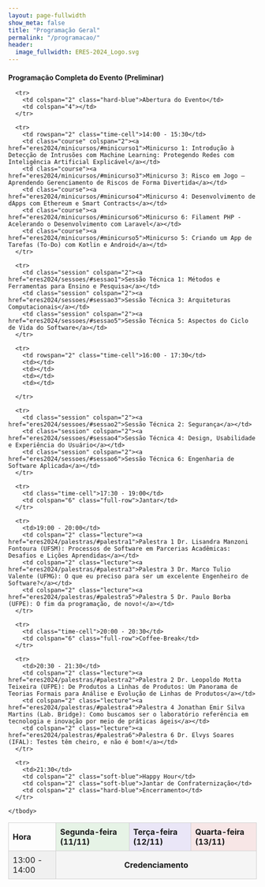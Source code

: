 ```yaml
---
layout: page-fullwidth
show_meta: false
title: "Programação Geral"
permalink: "/programacao/"
header:
  image_fullwidth: ERES-2024_Logo.svg
---
```


<style>
  table {
    width: 100%;
    border-collapse: collapse;
  }

  th, td {
    border: 1px solid #d1d1d1;
    padding: 8px;
    text-align: left;
  }

  .full-row {
    text-align: center;
    font-weight: bold;
    background-color: #f5f5f5;
  }

  .course {
    background-color: #e6f7e6;
  }

  .session {
    background-color: #fff9e6;
  }

  .lecture {
    background-color: #fbeaea;
  }

  .hard-blue {
    background-color: #e6ecf7;
  }

  .soft-blue {
    background-color: #f2f7ff;
  }

  .header-green {
    background-color: #e6f3e6;
  }

  .header-purple {
    background-color: #eae6f7;
  }

  .header-red {
    background-color: #f7e6e6;
  }

  .time-cell {
    background-color: #f0f0f0;
  }
</style>

<main>
  <h4 style="margin-bottom: 1rem;">Programação Completa do Evento (Preliminar)</h4>

  <table>
    <thead>
      <tr>
        <th>Hora</th>
        <th colspan="2" class="header-green">Segunda-feira (11/11)</th>
        <th colspan="2" class="header-purple">Terça-feira (12/11)</th>
        <th colspan="2" class="header-red">Quarta-feira (13/11)</th>
      </tr>
    </thead>
    <tbody>
      <tr>
        <td rowspan="2" class="time-cell">13:00 - 14:00</td>
        <td colspan="6" class="full-row">Credenciamento</td>
      </tr>

      <tr>
        <td colspan="2" class="hard-blue">Abertura do Evento</td>
        <td colspan="4"></td>
      </tr>

      <tr>
        <td rowspan="2" class="time-cell">14:00 - 15:30</td>
        <td class="course" colspan="2"><a href="eres2024/minicursos/#minicurso1">Minicurso 1: Introdução à Detecção de Intrusões com Machine Learning: Protegendo Redes com Inteligência Artificial Explicável</a></td>
        <td class="course"><a href="eres2024/minicursos/#minicurso3">Minicurso 3: Risco em Jogo – Aprendendo Gerenciamento de Riscos de Forma Divertida</a></td>
        <td class="course"><a href="eres2024/minicursos/#minicurso4">Minicurso 4: Desenvolvimento de dApps com Ethereum e Smart Contracts</a></td>
        <td class="course"><a href="eres2024/minicursos/#minicurso6">Minicurso 6: Filament PHP - Acelerando o Desenvolvimento com Laravel</a></td>
        <td class="course"><a href="eres2024/minicursos/#minicurso5">Minicurso 5: Criando um App de Tarefas (To-Do) com Kotlin e Android</a></td>
      </tr>

      <tr>
        <td class="session" colspan="2"><a href="eres2024/sessoes/#sessao1">Sessão Técnica 1: Métodos e Ferramentas para Ensino e Pesquisa</a></td>
        <td class="session" colspan="2"><a href="eres2024/sessoes/#sessao3">Sessão Técnica 3: Arquiteturas Computacionais</a></td>
        <td class="session" colspan="2"><a href="eres2024/sessoes/#sessao5">Sessão Técnica 5: Aspectos do Ciclo de Vida do Software</a></td>
      </tr>

      <tr>
        <td rowspan="2" class="time-cell">16:00 - 17:30</td>
        <td></td>
        <td></td>
        <td></td>
        <td></td>

      </tr>

      <tr>
        <td class="session" colspan="2"><a href="eres2024/sessoes/#sessao2">Sessão Técnica 2: Segurança</a></td>
        <td class="session" colspan="2"><a href="eres2024/sessoes/#sessao4">Sessão Técnica 4: Design, Usabilidade e Experiência do Usuário</a></td>
        <td class="session" colspan="2"><a href="eres2024/sessoes/#sessao6">Sessão Técnica 6: Engenharia de Software Aplicada</a></td>
      </tr>

      <tr>
        <td class="time-cell">17:30 - 19:00</td>
        <td colspan="6" class="full-row">Jantar</td>
      </tr>

      <tr>
        <td>19:00 - 20:00</td>
        <td colspan="2" class="lecture"><a href="eres2024/palestras/#palestra1">Palestra 1 Dr. Lisandra Manzoni Fontoura (UFSM): Processos de Software em Parcerias Acadêmicas: Desafios e Lições Aprendidas</a></td>
        <td colspan="2" class="lecture"><a href="eres2024/palestras/#palestra3">Palestra 3 Dr. Marco Tulio Valente (UFMG): O que eu preciso para ser um excelente Engenheiro de Software?</a></td>
        <td colspan="2" class="lecture"><a href="eres2024/palestras/#palestra5">Palestra 5 Dr. Paulo Borba (UFPE): O fim da programação, de novo!</a></td>
      </tr>

      <tr>
        <td class="time-cell">20:00 - 20:30</td>
        <td colspan="6" class="full-row">Coffee-Break</td>
      </tr>

      <tr>
        <td>20:30 - 21:30</td>
        <td colspan="2" class="lecture"><a href="eres2024/palestras/#palestra2">Palestra 2 Dr. Leopoldo Motta Teixeira (UFPE): De Produtos a Linhas de Produtos: Um Panorama de Teorias Formais para Análise e Evolução de Linhas de Produtos</a></td>
        <td colspan="2" class="lecture"><a href="eres2024/palestras/#palestra4">Palestra 4 Jonathan Emir Silva Martins (Lab. Bridge): Como buscamos ser o laboratório referência em tecnologia e inovação por meio de práticas ágeis</a></td>
        <td colspan="2" class="lecture"><a href="eres2024/palestras/#palestra6">Palestra 6 Dr. Elvys Soares (IFAL): Testes têm cheiro, e não é bom!</a></td>
      </tr>

      <tr>
        <td>21:30</td>
        <td colspan="2" class="soft-blue">Happy Hour</td>
        <td colspan="2" class="soft-blue">Jantar de Confraternização</td>
        <td colspan="2" class="hard-blue">Encerramento</td>
      </tr>

    </tbody>

  </table>
</main>